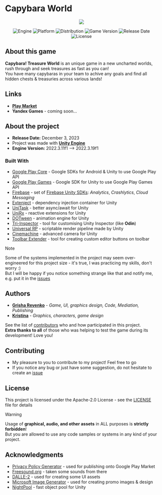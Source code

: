 # Capybara World

<p align="center">
   <img src="https://github.com/revenkogrisha/CapybaraWorld/blob/main/GameGif.gif">
</p>

<p align="center">
   <img src="https://img.shields.io/badge/Engine-Unity%202022.3.19f1-blueviolet?style=&logo=unity" alt="Engine">
   <img src="https://img.shields.io/badge/Platform-Android 7+%20-brightgreen?style=&logo=android" alt="Platform">
   <img src="https://img.shields.io/badge/Play_Market-Available%20-brightgreen?style=&logo=google play" alt="Distribution">
   <img src="https://img.shields.io/badge/Version-0.7.2-blue" alt="Game Version">
   <img src="https://img.shields.io/badge/Release Date-3.12.2023-red" alt="Release Date">
   <img src="https://img.shields.io/badge/License-Apache--2.0%20-yellow?style=&logo=apache" alt="License">
</p>

## About this game

**Capybara! Treasure World** is an unique game in a new uncharted worlds, rush through and seek treasures as fast as you can!  
You have many capybaras in your team to achive any goals and find all hidden chests & treasuries across various lands!

## Links

* **[Play Market](https://play.google.com/store/apps/details?id=com.Revenko.org.CapybaraTreasureWorld)**
* **Yandex Games** - coming soon...

## About the project

* **Release Date:** December 3, 2023
* Project was made with **[Unity Engine](https://unity.com/)**
* **Engine Version:** 2022.3.11f1 --> 2022.3.19f1

### Built With

* [Google Play Core](https://developer.android.com/reference/com/google/android/play/core/release-notes) - Google SDKs for Android & Unity to use Google Play API 
* [Google Play Games](https://github.com/playgameservices/play-games-plugin-for-unity) - Google SDK for Unity to use Google Play Games API 
* [Firebase](https://firebase.google.com/) - set of [Firebase Unity SDKs](https://github.com/firebase/firebase-unity-sdk): *Analytics*, *Crashlytics*, *Cloud Messaging*
* [Extenject](https://github.com/Mathijs-Bakker/Extenject) - dependency injection container for Unity
* [UniTask](https://github.com/Cysharp/UniTask) - better async/await for Unity
* [UniRx](https://github.com/neuecc/UniRx) - reactive extensions for Unity
* [DOTween](http://dotween.demigiant.com/) - animation engine for Unity
* [Tri-Inspector](https://github.com/codewriter-packages/Tri-Inspector) - tool for customising Unity Inspector (like **Odin**)
* [Universal RP](https://unity.com/ru/srp/universal-render-pipeline) - scriptable render pipeline made by Unity
* [Cinemachine](https://unity.com/unity/features/editor/art-and-design/cinemachine) - advanced camera for Unity
* [Toolbar Extender](https://github.com/marijnz/unity-toolbar-extender) - tool for creating custom editor buttons on toolbar 

>[!NOTE]
>Some of the systems implemented in the project may seem over-engineered for this project size - it's true, I was practicing my skills, don't worry :)  
>But I will be happy if you notice something strange like that and notify me, e.g. put it in the [issues](https://github.com/revenkogrisha/CapybaraWorld/issues)

## Authors

* **[Grisha Revenko](https://github.com/revenkogrisha)** - *Game, UI, graphics design, Code, Mediation, Publishing*
* **[Kristina](https://t.me/krisdvg_10)** - *Graphics, characters, game design*

See the list of [contributors](https://github.com/revenkogrisha/CapybaraWorld/contributors) who and how participated in this project.  
**Extra thanks to all** of those who was helping to test the game during its development! Love you!

## Contributing

* My pleasure to you to contribute to my project! Feel free to go
* If you notice any bug or just have some suggestion, do not hesitate to create an [issue](https://github.com/revenkogrisha/CapybaraWorld/issues)

## License

This project is licensed under the Apache-2.0 License - see the [LICENSE](LICENSE) file for details
  
>[!WARNING]
>Usage of **graphical, audio, and other assets** in ALL purposes is **strictly forbidden**!  
>But you are allowed to use any code samples or systems in any kind of your project.

## Acknowledgments

* [Privacy Policy Generator](https://github.com/nisrulz/app-privacy-policy-generator) - used for publishing onto Google Play Market
* [Freesound.org](https://freesound.org/) - taken some sounds from there
* [DALLE-2](https://openai.com/product/dall-e-2) - used for creating some UI assets
* [Microsoft Image Generator](https://www.bing.com/create) - used for creating promo images & design
* [NightPool](https://github.com/MeeXaSiK/NightPool) - fast object pool for Unity
